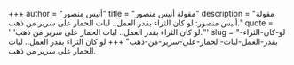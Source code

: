 +++
author = "أنيس منصور"
title = "مقولة أنيس منصور"
description = "مقولة أنيس منصور: لو كان الثراء بقدر العمل.. لبات الحمار على سرير من ذهب."
quote = '''لو كان الثراء بقدر العمل.. لبات الحمار على سرير من ذهب.'''
slug = "لو-كان-الثراء-بقدر-العمل-لبات-الحمار-على-سرير-من-ذهب"
+++
لو كان الثراء بقدر العمل.. لبات الحمار على سرير من ذهب.
